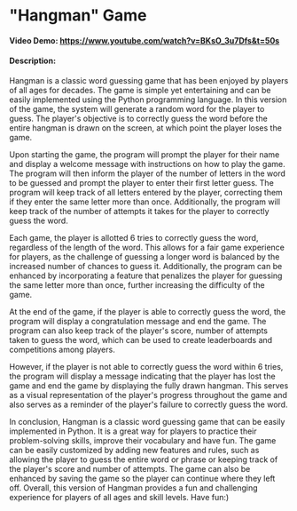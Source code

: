 # "Hangman" Game

#### Video Demo:  https://www.youtube.com/watch?v=BKsO_3u7Dfs&t=50s

#### Description:

Hangman is a classic word guessing game that has been enjoyed by players of all ages for decades. The game is simple yet
entertaining and can be easily implemented using the Python programming language. In this version of the game, the
system will generate a random word for the player to guess. The player's objective is to correctly guess the word before
the entire hangman is drawn on the screen, at which point the player loses the game.

Upon starting the game, the program will prompt the player for their name and display a welcome message with
instructions on how to play the game. The program will then inform the player of the number of letters in the word to be
guessed and prompt the player to enter their first letter guess. The program will keep track of all letters entered by
the player, correcting them if they enter the same letter more than once. Additionally, the program will keep track of
the number of attempts it takes for the player to correctly guess the word.

Each game, the player is allotted 6 tries to correctly guess the word, regardless of the length of the word. This allows
for a fair game experience for players, as the challenge of guessing a longer word is balanced by the increased number
of chances to guess it. Additionally, the program can be enhanced by incorporating a feature that penalizes the player
for guessing the same letter more than once, further increasing the difficulty of the game.

At the end of the game, if the player is able to correctly guess the word, the program will display a congratulation
message and end the game. The program can also keep track of the player's score, number of attempts taken to guess the
word, which can be used to create leaderboards and competitions among players.

However, if the player is not able to correctly guess the word within 6 tries, the program will display a message
indicating that the player has lost the game and end the game by displaying the fully drawn hangman. This serves as a
visual representation of the player's progress throughout the game and also serves as a reminder of the player's failure
to correctly guess the word.

In conclusion, Hangman is a classic word guessing game that can be easily implemented in Python. It is a great way for
players to practice their problem-solving skills, improve their vocabulary and have fun. The game can be easily
customized by adding new features and rules, such as allowing the player to guess the entire word or phrase or keeping
track of the player's score and number of attempts. The game can also be enhanced by saving the game so the player can
continue where they left off. Overall, this version of Hangman provides a fun and challenging experience for players of
all ages and skill levels. Have fun:)